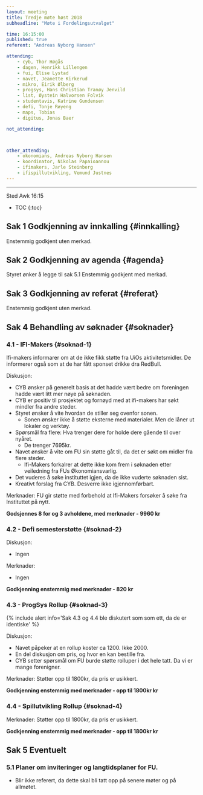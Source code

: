 ```yaml
---
layout: meeting
title: Tredje møte høst 2018
subheadline: "Møte i Fordelingsutvalget"

time: 16:15:00
published: true
referent: "Andreas Nyborg Hansen"

attending:
    - cyb, Thor Høgås
    - dagen, Henrikk Lillengen
    - fui, Elise Lystad
    - navet, Jeanette Kirkerud
    - mikro, Eirik Ølberg
    - progsys, Hans Christian Tranøy Jenvild
    - list, Øystein Halvorsen Folvik 
    - studentavis, Katrine Gundensen
    - defi, Tonje Røyeng 
    - maps, Tobias
    - digitus, Jonas Baer

not_attending:



other_attending:
    - okonomians, Andreas Nyborg Hansen
    - koordinator, Nikolas Papaioannou
    - ifimakers, Jarle Steinberg
    - ifispillutvikling, Vemund Justnes 
---
```



---

Sted Awk 16:15

* TOC
{:toc}


## Sak 1 Godkjenning av innkalling {#innkalling}
Enstemmig godkjent uten merkad.

## Sak 2 Godkjenning av agenda {#agenda}
Styret ønker å legge til sak 5.1
Enstemmig godkjent med merkad.

## Sak 3 Godkjenning av referat {#referat}
Enstemmig godkjent uten merkad.

## Sak 4 Behandling av søknader {#soknader}

### 4.1 -  IFI-Makers {#soknad-1}

Ifi-makers informarer om at de ikke fikk støtte fra UiOs aktivitetsmidler. 
De informerer også som at de har fått sponset drikke dra RedBull.

Diskusjon:
- CYB ønsker på generelt basis at det hadde vært bedre om foreningen hadde vært litt mer nøye på søknaden.
- CYB er positiv til prosjektet og fornøyd med at ifi-makers har søkt mindler fra andre steder.
- Styret ønsker å vite hvordan de stiller seg ovenfor sonen.
    - Sonen ønsker ikke å støtte eksterne med materialer. Men de låner ut lokaler og verktøy. 
- Spørsmål fra flere: Hva trenger dere for holde dere gående til over nyåret. 
    - De trenger 7695kr.
- Navet ønsker å vite om FU sin støtte gåt til, da det er søkt om midler fra flere steder.
    - Ifi-Makers forkalrer at dette ikke kom frem i søknaden etter veiledning fra FUs Økonomiansvarlig.
- Det vuderes å søke instituttet igjen, da de ikke vuderte søknaden sist.
- Kreativt forslag fra CYB. Desverre ikke igjennomførbart. 


Merknader:
FU gir støtte med forbehold at Ifi-Makers forsøker å søke fra Instituttet på nytt. 

**Godsjennes 8 for og 3 avholdene, med merknader - 9960 kr** 
 

### 4.2 -  Defi semesterstøtte {#soknad-2}
Diskusjon:
- Ingen

Merknader:
- Ingen

**Godkjenning enstemmig med merknader - 820 kr** 
  
### 4.3 -  ProgSys Rollup {#soknad-3}

{% include alert info='Sak 4.3 og 4.4 ble diskutert som som ett, da de er identiske' %}

Diskusjon:
- Navet påpeker at en rollup koster ca 1200. Ikke 2000.
- En del diskusjon om pris, og hvor en kan bestille fra.
- CYB setter spørsmål om FU burde støtte rolluper i det hele tatt. Da vi er mange forenigner. 
  
Merknader: 
Støtter opp til 1800kr, da pris er usikkert.

**Godkjenning enstemmig med merknader - opp til 1800kr kr** 


### 4.4 -  Spillutvikling Rollup {#soknad-4}

Merknader: 
Støtter opp til 1800kr, da pris er usikkert.

**Godkjenning enstemmig med merknader - opp til 1800kr kr** 


## Sak 5 Eventuelt
### 5.1 Planer om inviteringer og langtidsplaner for FU. 
- Blir ikke referert, da dette skal bli tatt opp på senere møter og på allmøtet.

